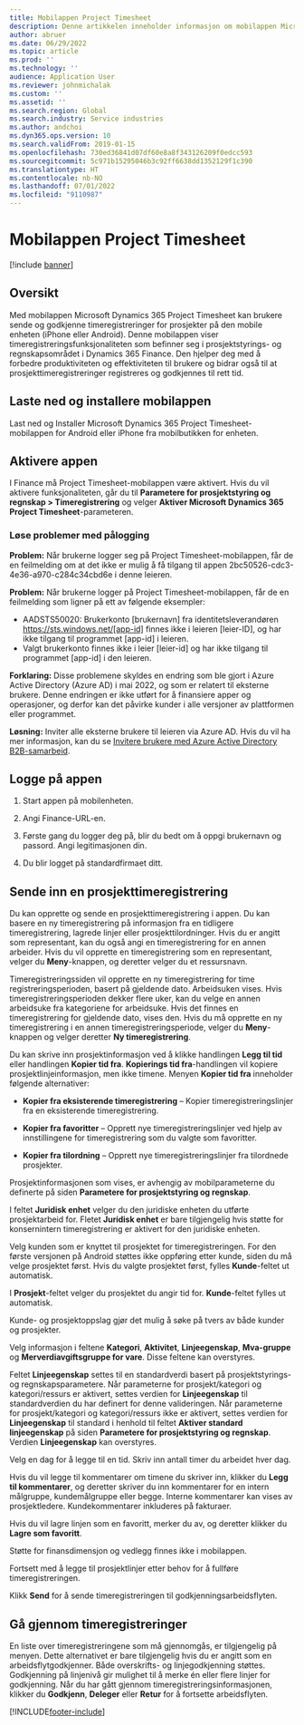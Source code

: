 ```yaml
---
title: Mobilappen Project Timesheet
description: Denne artikkelen inneholder informasjon om mobilappen Microsoft Dynamics 365 Project Timesheet. Med mobilappen Project Timesheet kan brukere sende og godkjenne timeregistreringer for prosjekter på den mobile enheten.
author: abruer
ms.date: 06/29/2022
ms.topic: article
ms.prod: ''
ms.technology: ''
audience: Application User
ms.reviewer: johnmichalak
ms.custom: ''
ms.assetid: ''
ms.search.region: Global
ms.search.industry: Service industries
ms.author: andchoi
ms.dyn365.ops.version: 10
ms.search.validFrom: 2019-01-15
ms.openlocfilehash: 730ed36841d07df60e8a8f343126209f0edcc593
ms.sourcegitcommit: 5c971b15295046b3c92ff6638dd1352129f1c390
ms.translationtype: HT
ms.contentlocale: nb-NO
ms.lasthandoff: 07/01/2022
ms.locfileid: "9110987"
---
```

# <a name="project-timesheet-mobile-application"></a>Mobilappen Project Timesheet

[!include [banner](../includes/banner.md)]

## <a name="overview"></a>Oversikt

Med mobilappen Microsoft Dynamics 365 Project Timesheet kan brukere sende og godkjenne timeregistreringer for prosjekter på den mobile enheten (iPhone eller Android). Denne mobilappen viser timeregistreringsfunksjonaliteten som befinner seg i prosjektstyrings- og regnskapsområdet i Dynamics 365 Finance. Den hjelper deg med å forbedre produktiviteten og effektiviteten til brukere og bidrar også til at prosjekttimeregistreringer registreres og godkjennes til rett tid.

## <a name="download-and-install-the-mobile-app"></a>Laste ned og installere mobilappen

Last ned og Installer Microsoft Dynamics 365 Project Timesheet-mobilappen for Android eller iPhone fra mobilbutikken for enheten.

## <a name="enable-the-app"></a>Aktivere appen 

I Finance må Project Timesheet-mobilappen være aktivert. Hvis du vil aktivere funksjonaliteten, går du til **Parametere for prosjektstyring og regnskap \> Timeregistrering** og velger **Aktiver Microsoft Dynamics 365 Project Timesheet**-parameteren.

### <a name="resolve-sign-in-issues"></a>Løse problemer med pålogging

**Problem:** Når brukerne logger seg på Project Timesheet-mobilappen, får de en feilmelding om at det ikke er mulig å få tilgang til appen 2bc50526-cdc3-4e36-a970-c284c34cbd6e i denne leieren.

**Problem:** Når brukerne logger på Project Timesheet-mobilappen, får de en feilmelding som ligner på ett av følgende eksempler:

- AADSTS50020: Brukerkonto [brukernavn] fra identitetsleverandøren https://sts.windows.net/[app-id] finnes ikke i leieren [leier-ID], og har ikke tilgang til programmet [app-id] i leieren.
- Valgt brukerkonto finnes ikke i leier [leier-id] og har ikke tilgang til programmet [app-id] i den leieren.

**Forklaring:** Disse problemene skyldes en endring som ble gjort i Azure Active Directory (Azure AD) i mai 2022, og som er relatert til eksterne brukere. Denne endringen er ikke utført for å finansiere apper og operasjoner, og derfor kan det påvirke kunder i alle versjoner av plattformen eller programmet.

**Løsning:** Inviter alle eksterne brukere til leieren via Azure AD. Hvis du vil ha mer informasjon, kan du se [Invitere brukere med Azure Active Directory B2B-samarbeid](/power-platform/admin/invite-users-azure-active-directory-b2b-collaboration).

## <a name="sign-in-to-the-app"></a>Logge på appen

1.  Start appen på mobilenheten.

2.  Angi Finance-URL-en.

3.  Første gang du logger deg på, blir du bedt om å oppgi brukernavn og passord. Angi legitimasjonen din.

4. Du blir logget på standardfirmaet ditt.

## <a name="submit-a-project-timesheet"></a>Sende inn en prosjekttimeregistrering

Du kan opprette og sende en prosjekttimeregistrering i appen. Du kan basere en ny timeregistrering på informasjon fra en tidligere timeregistrering, lagrede linjer eller prosjekttilordninger. Hvis du er angitt som representant, kan du også angi en timeregistrering for en annen arbeider. Hvis du vil opprette en timeregistrering som en representant, velger du **Meny**-knappen, og deretter velger du et ressursnavn.

Timeregistreringssiden vil opprette en ny timeregistrering for time registreringsperioden, basert på gjeldende dato. Arbeidsuken vises. Hvis timeregistreringsperioden dekker flere uker, kan du velge en annen arbeidsuke fra kategoriene for arbeidsuke.
Hvis det finnes en timeregistrering for gjeldende dato, vises den. Hvis du må opprette en ny timeregistrering i en annen timeregistreringsperiode, velger du **Meny**-knappen og velger deretter **Ny timeregistrering**.

Du kan skrive inn prosjektinformasjon ved å klikke handlingen **Legg til tid** eller handlingen **Kopier tid fra**. **Kopierings tid fra**-handlingen vil kopiere prosjektlinjeinformasjon, men ikke timene. Menyen **Kopier tid fra** inneholder følgende alternativer:

- **Kopier fra eksisterende timeregistrering** – Kopier timeregistreringslinjer fra en eksisterende timeregistrering.

- **Kopier fra favoritter** – Opprett nye timeregistreringslinjer ved hjelp av innstillingene for timeregistrering som du valgte som favoritter.

- **Kopier fra tilordning** – Opprett nye timeregistreringslinjer fra tilordnede prosjekter.

Prosjektinformasjonen som vises, er avhengig av mobilparameterne du definerte på siden **Parametere for prosjektstyring og regnskap**.

I feltet **Juridisk enhet** velger du den juridiske enheten du utførte prosjektarbeid for. Fletet **Juridisk enhet** er bare tilgjengelig hvis støtte for konsernintern timeregistrering er aktivert for den juridiske enheten.

Velg kunden som er knyttet til prosjektet for timeregistreringen. For den første versjonen på Android støttes ikke oppføring etter kunde, siden du må velge prosjektet først. Hvis du valgte prosjektet først, fylles **Kunde**-feltet ut automatisk.

I **Prosjekt**-feltet velger du prosjektet du angir tid for. **Kunde**-feltet fylles ut automatisk.

Kunde- og prosjektoppslag gjør det mulig å søke på tvers av både kunder og prosjekter.

Velg informasjon i feltene **Kategori**, **Aktivitet**, **Linjeegenskap**, **Mva-gruppe** og **Merverdiavgiftsgruppe for vare**. Disse feltene kan overstyres.

Feltet **Linjeegenskap** settes til en standardverdi basert på prosjektstyrings- og regnskapsparametere. Når parameterne for prosjekt/kategori og kategori/ressurs er aktivert, settes verdien for **Linjeegenskap** til standardverdien du har definert for denne valideringen. Når parameterne for prosjekt/kategori og kategori/ressurs ikke er aktivert, settes verdien for **Linjeegenskap** til standard i henhold til feltet **Aktiver standard linjeegenskap** på siden **Parametere for prosjektstyring og regnskap**. Verdien **Linjeegenskap** kan overstyres.

Velg en dag for å legge til en tid. Skriv inn antall timer du arbeidet hver dag.

Hvis du vil legge til kommentarer om timene du skriver inn, klikker du **Legg til kommentarer**, og deretter skriver du inn kommentarer for en intern målgruppe, kundemålgruppe eller begge.
Interne kommentarer kan vises av prosjektledere. Kundekommentarer inkluderes på fakturaer.

Hvis du vil lagre linjen som en favoritt, merker du av, og deretter klikker du **Lagre som favoritt**.

Støtte for finansdimensjon og vedlegg finnes ikke i mobilappen.

Fortsett med å legge til prosjektlinjer etter behov for å fullføre timeregistreringen.

Klikk **Send** for å sende timeregistreringen til godkjenningsarbeidsflyten.

## <a name="review-timesheets"></a>Gå gjennom timeregistreringer

En liste over timeregistreringene som må gjennomgås, er tilgjengelig på menyen. Dette alternativet er bare tilgjengelig hvis du er angitt som en arbeidsflytgodkjenner. Både overskrifts- og linjegodkjenning støttes. Godkjenning på linjenivå gir mulighet til å merke én eller flere linjer for godkjenning. Når du har gått gjennom timeregistreringsinformasjonen, klikker du **Godkjenn**, **Deleger** eller **Retur** for å fortsette arbeidsflyten.


[!INCLUDE[footer-include](../includes/footer-banner.md)]
